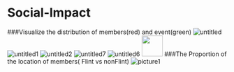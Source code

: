 # Social-Impact
###Visualize the distribution of members(red) and event(green)
![untitled](https://cloud.githubusercontent.com/assets/24194372/23112786/2123d82a-f701-11e6-80f1-21f46560a685.jpg)
![untitled1](https://cloud.githubusercontent.com/assets/24194372/23112791/2b6bc2d4-f701-11e6-882b-f205da4f03a0.jpg)
![untitled2](https://cloud.githubusercontent.com/assets/24194372/23112794/2d62d096-f701-11e6-9afb-893c5d7070b3.jpg)
![untitled7](https://cloud.githubusercontent.com/assets/24194372/23112795/30539b64-f701-11e6-94a0-76a20d41e91c.jpg)
![untitled6](https://cloud.githubusercontent.com/assets/24194372/23112796/323440f0-f701-11e6-95de-cd8dd2272cc6.jpg)
<img src="https://cloud.githubusercontent.com/assets/24194372/23112786/2123d82a-f701-11e6-80f1-21f46560a685.jpg" width="48">
###The Proportion of the location of members( Flint vs nonFlint)
![picture1](https://cloud.githubusercontent.com/assets/24194372/23112800/34fca584-f701-11e6-8c10-c66e8d0d6f05.png)
